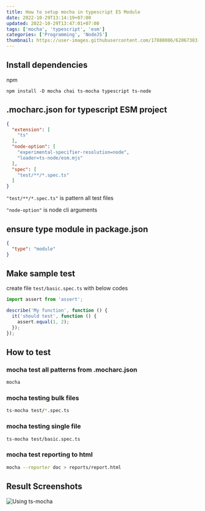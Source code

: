```yaml
---
title: How to setup mocha in typescript ES Module
date: 2022-10-29T13:14:19+07:00
updated: 2022-10-29T13:47:01+07:00
tags: ['mocha', 'typescript', 'esm']
categories: ['Programming', 'NodeJS']
thumbnail: https://user-images.githubusercontent.com/17888086/62067383-2fe4af00-b1f9-11e9-88c4-4953bb090215.png
---
```


## Install dependencies

npm
```shell
npm install -D mocha chai ts-mocha typescript ts-node
```

## .mocharc.json for typescript ESM project
```json
{
  "extension": [
    "ts"
  ],
  "node-option": [
    "experimental-specifier-resolution=node",
    "loader=ts-node/esm.mjs"
  ],
  "spec": [
    "test/**/*.spec.ts"
  ]
}
```

`"test/**/*.spec.ts"` is pattern all test files

`"node-option"` is node cli arguments

## ensure type module in package.json
```json
{
  "type": "module"
}
```

## Make sample test

create file `test/basic.spec.ts` with below codes
```typescript
import assert from 'assert';

describe('My function', function () {
  it('should test', function () {
    assert.equal(1, 2);
  });
});
```

## How to test

### mocha test all patterns from .mocharc.json
```bash
mocha
```
### mocha testing bulk files
```bash
ts-mocha test/*.spec.ts
```
### mocha testing single file
```bash
ts-mocha test/basic.spec.ts
```
### mocha test reporting to html
```bash
mocha --reporter doc > reports/report.html
```

## Result Screenshots
![Using ts-mocha](https://user-images.githubusercontent.com/12471057/198816982-3f460b71-7105-4211-806e-9e5fcdab1c03.png)

